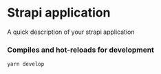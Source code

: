 # Strapi application

A quick description of your strapi application

### Compiles and hot-reloads for development
```
yarn develop
```